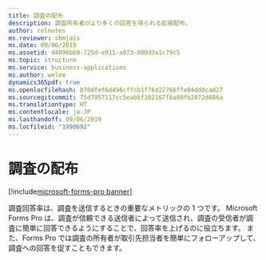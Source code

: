 ```yaml
---
title: 調査の配布
description: 調査所有者がより多くの回答を得られる拡張配布。
author: relnotes
ms.reviewer: sbmjais
ms.date: 09/06/2019
ms.assetid: d4096b69-725d-e911-a973-000d3a1c79c5
ms.topic: structure
ms.service: business-applications
ms.author: welee
dynamics365pdf: true
ms.openlocfilehash: 870dfef6d496cffcb1f76d22766ffe04dddcad27
ms.sourcegitcommit: 75d7957117cc5eabbf102167fba80fb2072d686a
ms.translationtype: HT
ms.contentlocale: ja-JP
ms.lasthandoff: 09/06/2019
ms.locfileid: "1990692"
---
```

# <a name="survey-distribution"></a>調査の配布

[!include[microsoft-forms-pro banner](../includes/microsoft-forms-pro.md)]

<!--structure start-->
調査回答率は、調査を送信するときの重要なメトリックの 1 つです。 Microsoft Forms Pro は、調査が信頼できる送信者によって送信され、調査の受信者が調査に簡単に回答できるようにすることで、回答率を上げるのに役立ちます。 また、Forms Pro では調査の所有者が取引先担当者を簡単にフォローアップして、調査への回答を促すこともできます。
<!--structure end-->



